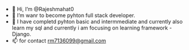 - 👋 Hi, I’m @Rajeshmahat0
- 👀 I’m wanr to become pyhton full stack developer.
- 🌱  I have completd pyhton basic and intermmediate and currently also learn my sql and currently i am focusing on learning framework - Django.
- 📫 for contact rm7136099@gmail.com


<!---
Rajeshmahat0/Rajeshmahat0 is a ✨ special ✨ repository because its `README.md` (this file) appears on your GitHub profile.
You can click the Preview link to take a look at your changes.
--->
